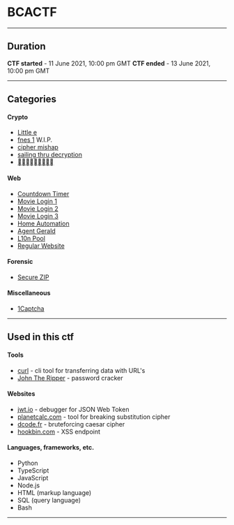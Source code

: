 # BCACTF
---

## Duration
**CTF started** - 11 June 2021, 10:00 pm GMT
**CTF ended** - 13 June 2021, 10:00 pm GMT

---

## Categories

#### Crypto
- [Little e](./little-e)
- [fnes 1](./fnes1) W.I.P.
- [cipher mishap](./cipher-mishap)
- [sailing thru decryption](./sailing-thru-decryption)
- [􃗁􌲔􇺟􊸉􁫞􄺷􄧻􃄏􊸉](./unicode-chars)

#### Web
- [Countdown Timer](./countdown-timer)
- [Movie Login 1](./movie-login-1)
- [Movie Login 2](./movie-login-2)
- [Movie Login 3](./movie-login-3)
- [Home Automation](./home-automation)
- [Agent Gerald](./agent-gerald)
- [L10n Pool](./l10n-pool)
- [Regular Website](./regular-website)

#### Forensic
- [Secure ZIP](./secure-zip)

#### Miscellaneous
- [1Captcha](./1captcha)

---

## Used in this ctf
#### Tools
- [curl](https://curl.se/) - cli tool for transferring data with URL's
- [John The Ripper](https://www.openwall.com/john/) - password cracker

#### Websites
- [jwt.io](https://jwt.io/) - debugger for JSON Web Token
- [planetcalc.com](https://planetcalc.com/8047/) - tool for breaking substitution cipher
- [dcode.fr](https://www.dcode.fr/caesar-cipher) - bruteforcing caesar cipher
- [hookbin.com](https://hookbin.com/) - XSS endpoint

#### Languages, frameworks, etc.
- Python
- TypeScript
- JavaScript
- Node.js
- HTML (markup language)
- SQL (query language)
- Bash

---